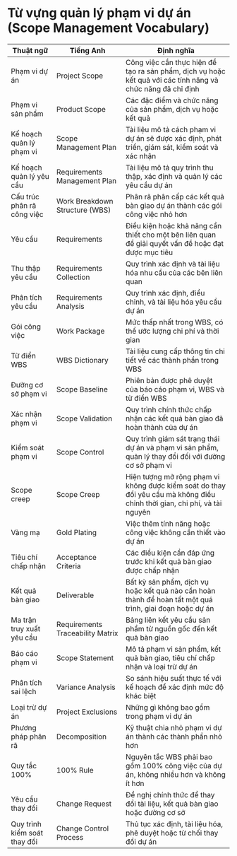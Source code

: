 # Từ vựng quản lý phạm vi dự án (Scope Management Vocabulary)

| Thuật ngữ | Tiếng Anh | Định nghĩa |
|-----------|-----------|------------|
| Phạm vi dự án | Project Scope | Công việc cần thực hiện để tạo ra sản phẩm, dịch vụ hoặc kết quả với các tính năng và chức năng đã chỉ định |
| Phạm vi sản phẩm | Product Scope | Các đặc điểm và chức năng của sản phẩm, dịch vụ hoặc kết quả |
| Kế hoạch quản lý phạm vi | Scope Management Plan | Tài liệu mô tả cách phạm vi dự án sẽ được xác định, phát triển, giám sát, kiểm soát và xác nhận |
| Kế hoạch quản lý yêu cầu | Requirements Management Plan | Tài liệu mô tả quy trình thu thập, xác định và quản lý các yêu cầu dự án |
| Cấu trúc phân rã công việc | Work Breakdown Structure (WBS) | Phân rã phân cấp các kết quả bàn giao dự án thành các gói công việc nhỏ hơn |
| Yêu cầu | Requirements | Điều kiện hoặc khả năng cần thiết cho một bên liên quan để giải quyết vấn đề hoặc đạt được mục tiêu |
| Thu thập yêu cầu | Requirements Collection | Quy trình xác định và tài liệu hóa nhu cầu của các bên liên quan |
| Phân tích yêu cầu | Requirements Analysis | Quy trình xác định, điều chỉnh, và tài liệu hóa yêu cầu dự án |
| Gói công việc | Work Package | Mức thấp nhất trong WBS, có thể ước lượng chi phí và thời gian |
| Từ điển WBS | WBS Dictionary | Tài liệu cung cấp thông tin chi tiết về các thành phần trong WBS |
| Đường cơ sở phạm vi | Scope Baseline | Phiên bản được phê duyệt của báo cáo phạm vi, WBS và từ điển WBS |
| Xác nhận phạm vi | Scope Validation | Quy trình chính thức chấp nhận các kết quả bàn giao đã hoàn thành của dự án |
| Kiểm soát phạm vi | Scope Control | Quy trình giám sát trạng thái dự án và phạm vi sản phẩm, quản lý thay đổi đối với đường cơ sở phạm vi |
| Scope creep | Scope Creep | Hiện tượng mở rộng phạm vi không được kiểm soát do thay đổi yêu cầu mà không điều chỉnh thời gian, chi phí, và tài nguyên |
| Vàng mạ | Gold Plating | Việc thêm tính năng hoặc công việc không cần thiết vào dự án |
| Tiêu chí chấp nhận | Acceptance Criteria | Các điều kiện cần đáp ứng trước khi kết quả bàn giao được chấp nhận |
| Kết quả bàn giao | Deliverable | Bất kỳ sản phẩm, dịch vụ hoặc kết quả nào cần hoàn thành để hoàn tất một quá trình, giai đoạn hoặc dự án |
| Ma trận truy xuất yêu cầu | Requirements Traceability Matrix | Bảng liên kết yêu cầu sản phẩm từ nguồn gốc đến kết quả bàn giao |
| Báo cáo phạm vi | Scope Statement | Mô tả phạm vi sản phẩm, kết quả bàn giao, tiêu chí chấp nhận và loại trừ dự án |
| Phân tích sai lệch | Variance Analysis | So sánh hiệu suất thực tế với kế hoạch để xác định mức độ khác biệt |
| Loại trừ dự án | Project Exclusions | Những gì không bao gồm trong phạm vi dự án |
| Phương pháp phân rã | Decomposition | Kỹ thuật chia nhỏ phạm vi dự án thành các thành phần nhỏ hơn |
| Quy tắc 100% | 100% Rule | Nguyên tắc WBS phải bao gồm 100% công việc của dự án, không nhiều hơn và không ít hơn |
| Yêu cầu thay đổi | Change Request | Đề nghị chính thức để thay đổi tài liệu, kết quả bàn giao hoặc đường cơ sở |
| Quy trình kiểm soát thay đổi | Change Control Process | Thủ tục xác định, tài liệu hóa, phê duyệt hoặc từ chối thay đổi dự án | 